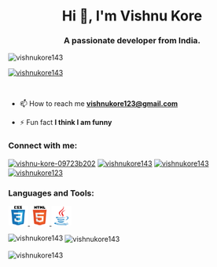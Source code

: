 <h1 align="center">Hi 👋, I'm Vishnu Kore</h1>
<h3 align="center">A passionate developer from India.</h3>

<p align="left"> <img src="https://komarev.com/ghpvc/?username=vishnukore143&label=Profile%20views&color=0e75b6&style=flat" alt="vishnukore143" /> </p>

<p align="left"> <a href="https://github.com/ryo-ma/github-profile-trophy"><img src="https://github-profile-trophy.vercel.app/?username=vishnukore143" alt="vishnukore143" /></a> </p>

<p align="left"> <a href="https://twitter.com/" target="blank"><img src="https://img.shields.io/twitter/follow/?logo=twitter&style=for-the-badge" alt="" /></a> </p>

- 📫 How to reach me **vishnukore123@gmail.com**

- ⚡ Fun fact **I think I am funny**

<h3 align="left">Connect with me:</h3>
<p align="left">
<a href="https://www.linkedin.com/in/vishnukore143/" target="blank"><img align="center" src="https://raw.githubusercontent.com/rahuldkjain/github-profile-readme-generator/master/src/images/icons/Social/linked-in-alt.svg" alt="vishnu-kore-09723b202" height="30" width="40" /></a>
<a href="https://fb.com/vishnukore143" target="blank"><img align="center" src="https://raw.githubusercontent.com/rahuldkjain/github-profile-readme-generator/master/src/images/icons/Social/facebook.svg" alt="vishnukore143" height="30" width="40" /></a>
<a href="https://instagram.com/vishnukore143" target="blank"><img align="center" src="https://raw.githubusercontent.com/rahuldkjain/github-profile-readme-generator/master/src/images/icons/Social/instagram.svg" alt="vishnukore143" height="30" width="40" /></a>
<a href="https://www.hackerrank.com/vishnukore123" target="blank"><img align="center" src="https://raw.githubusercontent.com/rahuldkjain/github-profile-readme-generator/master/src/images/icons/Social/hackerrank.svg" alt="vishnukore123" height="30" width="40" /></a>
</p>

<h3 align="left">Languages and Tools:</h3>
<p align="left"> <a href="https://www.javascript.com/" target="_blank" rel="noreferrer"> <a href="https://www.w3schools.com/css/" target="_blank" rel="noreferrer"> <img src="https://raw.githubusercontent.com/devicons/devicon/master/icons/css3/css3-original-wordmark.svg" alt="css3" width="40" height="40"/> </a> <a href="https://www.w3.org/html/" target="_blank" rel="noreferrer"> <img src="https://raw.githubusercontent.com/devicons/devicon/master/icons/html5/html5-original-wordmark.svg" alt="html5" width="40" height="40"/> </a> <a href="https://www.java.com" target="_blank" rel="noreferrer"> <img src="https://raw.githubusercontent.com/devicons/devicon/master/icons/java/java-original.svg" alt="java" width="40" height="40"/> </a> </p>

<p><img align="left" src="https://github-readme-stats.vercel.app/api/top-langs?username=vishnukore143&show_icons=true&locale=en&layout=compact" alt="vishnukore143" /></p>

<p>&nbsp;<img align="center" src="https://github-readme-stats.vercel.app/api?username=vishnukore143&show_icons=true&locale=en" alt="vishnukore143" /></p>

<p><img align="center" src="https://github-readme-streak-stats.herokuapp.com/?user=vishnukore143&" alt="vishnukore143" /></p>

